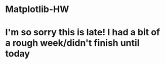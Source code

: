 # Matplotlib-HW

# I'm so sorry this is late! I had a bit of a rough week/didn't finish until today
